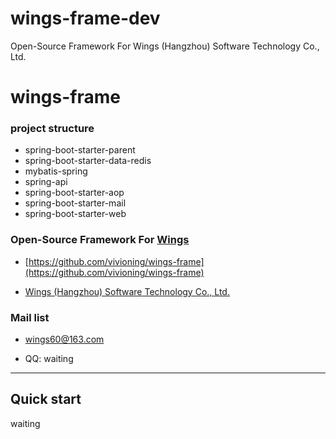 # wings-frame-dev
Open-Source Framework For Wings (Hangzhou) Software Technology Co., Ltd.

# wings-frame

### project structure
* spring-boot-starter-parent
* spring-boot-starter-data-redis
* mybatis-spring
* spring-api
* spring-boot-starter-aop
* spring-boot-starter-mail
* spring-boot-starter-web


### Open-Source Framework For [Wings](https://www.wings90.com)
       
*  [https://github.com/vivioning/wings-frame](https://github.com/vivioning/wings-frame)

*  [ Wings (Hangzhou) Software Technology Co., Ltd.](https://www.wings90.com)

### Mail list

* [wings60@163.com](wings60@163.com)

* QQ: waiting 
---
## Quick start 

waiting
